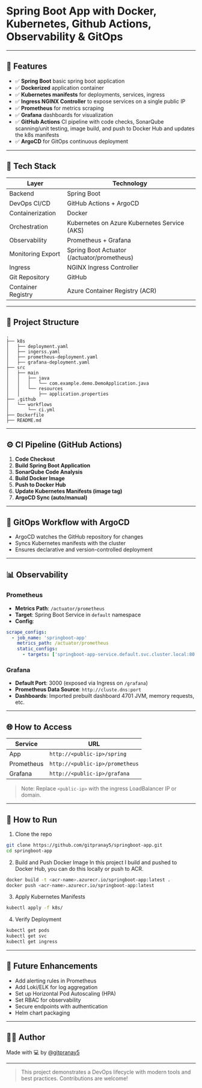 # Spring Boot App with Docker, Kubernetes, Github Actions, Observability & GitOps

---

## 🚀 Features

- ✅ **Spring Boot** basic spring boot application
- ✅ **Dockerized** application container
- ✅ **Kubernetes manifests** for deployments, services, ingress
- ✅ **Ingress NGINX Controller** to expose services on a single public IP
- ✅ **Prometheus** for metrics scraping
- ✅ **Grafana** dashboards for visualization
- ✅ **GitHub Actions** CI pipeline with code checks, SonarQube scanning/unit testing, image build, and push to Docker Hub and updates the k8s manifests
- ✅ **ArgoCD** for GitOps continuous deployment


---

## 🧰 Tech Stack

| Layer              | Technology                                   |
| ------------------ | -------------------------------------------- |
| Backend            | Spring Boot                                  |
| DevOps CI/CD       | GitHub Actions + ArgoCD                      |
| Containerization   | Docker                                       |
| Orchestration      | Kubernetes on Azure Kubernetes Service (AKS) |
| Observability      | Prometheus + Grafana                         |
| Monitoring Export  | Spring Boot Actuator (/actuator/prometheus)  |
| Ingress            | NGINX Ingress Controller                     |
| Git Repository     | GitHub                                       |
| Container Registry | Azure Container Registry (ACR)               |

---

## 📂 Project Structure

```
.
├── k8s
│   ├── deployment.yaml
│   ├── ingerss.yaml
│   ├── prometheus-deployment.yaml
│   ├── grafana-deployment.yaml
├── src
│   ├── main
│   │   ├── java
│   │   │   └── com.example.demo.DemoApplication.java
│   │   └── resources
│   │       ├── application.properties
├── .github
│   └── workflows
│       └── ci.yml
├── Dockerfile
├── README.md
```

---

## ⚙️ CI Pipeline (GitHub Actions)

1. **Code Checkout**
2. **Build Spring Boot Application**
3. **SonarQube Code Analysis**
4. **Build Docker Image**
5. **Push to Docker Hub**
6. **Update Kubernetes Manifests (image tag)**
7. **ArgoCD Sync (auto/manual)**

---

## 🔀 GitOps Workflow with ArgoCD

- ArgoCD watches the GitHub repository for changes
- Syncs Kubernetes manifests with the cluster
- Ensures declarative and version-controlled deployment

---

## 📊 Observability

### Prometheus

- **Metrics Path**: `/actuator/prometheus`
- **Target**: Spring Boot Service in `default` namespace
- **Config**:

```yaml
scrape_configs:
  - job_name: 'springboot-app'
    metrics_path: /actuator/prometheus
    static_configs:
      - targets: ['springboot-app-service.default.svc.cluster.local:80']
```

### Grafana

- **Default Port**: 3000 (exposed via Ingress on `/grafana`)
- **Prometheus Data Source**: `http://cluste.dns:port`
- **Dashboards**: Imported prebuilt dashboard 4701 JVM, memory requests, etc.

---

## 🌐 How to Access

| Service    | URL                             |
| ---------- | ------------------------------- |
| App        | `http://<public-ip>/spring`     |
| Prometheus | `http://<public-ip>/prometheus` |
| Grafana    | `http://<public-ip>/grafana`    |

> Note: Replace `<public-ip>` with the ingress LoadBalancer IP or domain.

---

## 🧪 How to Run

1. Clone the repo

```bash
git clone https://github.com/gitpranay5/springboot-app.git
cd springboot-app
```

2. Build and Push Docker Image
In this project I build and pushed to Docker Hub, you can do this locally or push to ACR.
```bash
docker build -t <acr-name>.azurecr.io/springboot-app:latest .
docker push <acr-name>.azurecr.io/springboot-app:latest
```

3. Apply Kubernetes Manifests

```bash
kubectl apply -f k8s/
```

4. Verify Deployment

```bash
kubectl get pods
kubectl get svc
kubectl get ingress
```

---

## 🚧 Future Enhancements

- Add alerting rules in Prometheus
- Add Loki/ELK for log aggregation
- Set up Horizontal Pod Autoscaling (HPA)
- Set RBAC for observability 
- Secure endpoints with authentication
- Helm chart packaging

---

## 👨‍💻 Author

Made with 💻 by [@gitpranay5](https://github.com/gitpranay5)

---

> This project demonstrates a DevOps lifecycle with modern tools and best practices. Contributions are welcome!

